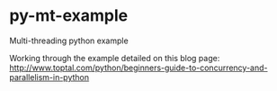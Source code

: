 # py-mt-example
Multi-threading python example

Working through the example detailed on this blog page:
http://www.toptal.com/python/beginners-guide-to-concurrency-and-parallelism-in-python
